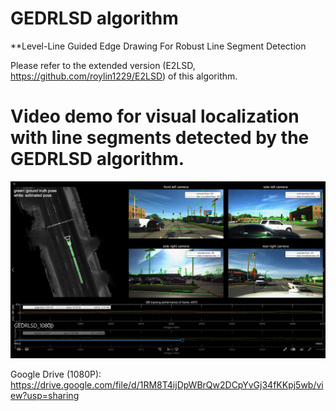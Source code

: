 # GEDRLSD algorithm
**Level-Line Guided Edge Drawing For Robust Line Segment Detection

Please refer to the extended version (E2LSD, https://github.com/roylin1229/E2LSD) of this algorithm.  

# Video demo for visual localization with line segments detected by the GEDRLSD algorithm.

[![](https://github.com/roylin1229/GEDRLSD/blob/main/img.png)](https://drive.google.com/file/d/1RM8T4ijDpWBrQw2DCpYvGj34fKKpj5wb/view?usp=sharing)  

Google Drive (1080P): https://drive.google.com/file/d/1RM8T4ijDpWBrQw2DCpYvGj34fKKpj5wb/view?usp=sharing  
